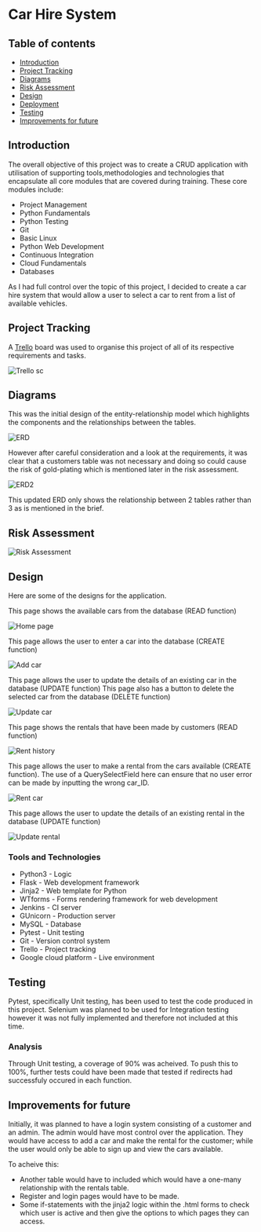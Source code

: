 # Car Hire System

## Table of contents
* [Introduction](#introduction)
* [Project Tracking](#project-tracking)
* [Diagrams](#diagrams)
* [Risk Assessment](#risk-assessment)
* [Design](#design)
* [Deployment](#deployment)
* [Testing](#testing)
* [Improvements for future](#improvements-for-future)

## Introduction

The overall objective of this project was to create a CRUD application with utilisation of supporting tools,methodologies and technologies that encapsulate all core modules that are covered during training. These core modules include: 

* Project Management 
* Python Fundamentals 
* Python Testing 
* Git 
* Basic Linux 
* Python Web Development 
* Continuous Integration 
* Cloud Fundamentals 
* Databases


As I had full control over the topic of this project, I decided to create a car hire system that would allow a user to select a car to rent from a list of available vehicles.

## Project Tracking

A [Trello][trello-link] board was used to organise this project of all of its respective requirements and tasks.

![Trello sc][trello-sc-link]

## Diagrams

This was the initial design of the entity-relationship model which highlights the components and the relationships between the tables.

![ERD][erd-link]

However after careful consideration and a look at the requirements, it was clear that a customers table was not necessary and doing so could cause the risk of gold-plating which is mentioned later in the risk assessment.

![ERD2][erd2-link]

This updated ERD only shows the relationship between 2 tables rather than 3 as is mentioned in the brief.  


## Risk Assessment

![Risk Assessment][ra-link]

## Design

Here are some of the designs for the application.


This page shows the available cars from the database (READ function)

![Home page][home]


This page allows the user to enter a car into the database (CREATE function)

![Add car][add-car]


This page allows the user to update the details of an existing car in the database (UPDATE function)
This page also has a button to delete the selected car from the database (DELETE function)

![Update car][update-car]


This page shows the rentals that have been made by customers (READ function)

![Rent history][rental-history]


This page allows the user to make a rental from the cars available (CREATE function). The use of a QuerySelectField here can ensure that no user error can be made by inputting the wrong car_ID.

![Rent car][rent-car]


This page allows the user to update the details of an existing rental in the database (UPDATE function)

![Update rental][update-rental]


### Tools and Technologies

* Python3 - Logic
* Flask - Web development framework
* Jinja2 - Web template for Python
* WTforms - Forms rendering framework for web development
* Jenkins - CI server
* GUnicorn - Production server
* MySQL - Database
* Pytest - Unit testing
* Git - Version control system
* Trello - Project tracking
* Google cloud platform - Live environment

## Testing

Pytest, specifically Unit testing, has been used to test the code produced in this project. Selenium was planned to be used for Integration testing however it was not fully implemented and therefore not included at this time.

### Analysis

Through Unit testing, a coverage of 90% was acheived. To push this to 100%, further tests could have been made that tested if redirects had successfuly occured in each function.

## Improvements for future

Initially, it was planned to have a login system consisting of a customer and an admin. The admin would have most control over the application. They would have access to add a car and make the rental for the customer; while the user would only be able to sign up and view the cars available.

To acheive this: 

* Another table would have to included which would have a one-many relationship with the rentals table. 
* Register and login pages would have to be made.
* Some if-statements with the jinja2 logic within the .html forms to check which user is active and then give the options to which pages they can access.

[trello-link]: https://trello.com/b/VTXiegA8/car-hire-system-qac
[trello-sc-link]: https://github.com/HamzaYacub/QAC-Fundamental-Project/blob/master/Documentation/Trello.png
[erd-link]: https://github.com/HamzaYacub/QAC-Fundamental-Project/blob/master/Documentation/ERD%20Diagram.png
[erd2-link]: https://github.com/HamzaYacub/QAC-Fundamental-Project/blob/master/Documentation/ERD%20Diagram%20v2.png
[ra-link]: https://github.com/HamzaYacub/QAC-Fundamental-Project/blob/master/Documentation/risk%20assessment%20pic.png
[pb-link]: https://github.com/HamzaYacub/QAC-Fundamental-Project/blob/master/Documentation/product%20backlog.png
[add-car]: https://github.com/HamzaYacub/QAC-Fundamental-Project/blob/master/Documentation/screenshots/Add%20car.png
[rent-car]: https://github.com/HamzaYacub/QAC-Fundamental-Project/blob/master/Documentation/screenshots/Rent%20car.png
[rental-history]: https://github.com/HamzaYacub/QAC-Fundamental-Project/blob/master/Documentation/screenshots/Rental%20history.png
[update-car]: https://github.com/HamzaYacub/QAC-Fundamental-Project/blob/master/Documentation/screenshots/Update%20car%20info.png
[update-rental]: https://github.com/HamzaYacub/QAC-Fundamental-Project/blob/master/Documentation/screenshots/Update%20rental%20info.png
[home]: https://github.com/HamzaYacub/QAC-Fundamental-Project/blob/master/Documentation/screenshots/home.png
